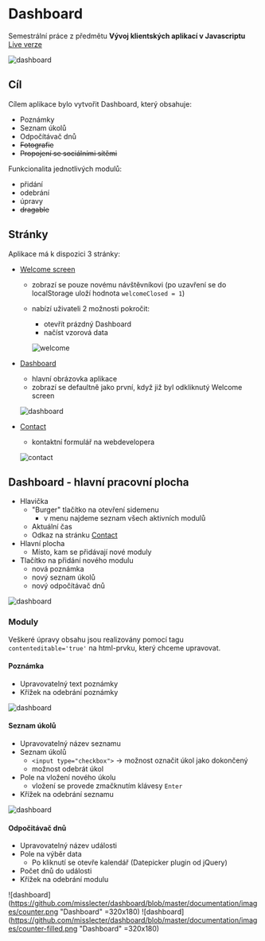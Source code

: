 # Dashboard
Semestrální práce z předmětu **Vývoj klientských aplikací v Javascriptu**
[Live verze](http://anastasiasurikova.com/dashboard/)

![dashboard](https://github.com/misslecter/dashboard/blob/master/documentation/images/dashboard-filled.png "Dashboard")


## Cíl
Cílem aplikace bylo vytvořit Dashboard, který obsahuje:
* Poznámky
* Seznam úkolů
* Odpočítávač dnů
* ~~Fotografie~~
* ~~Propojení se sociálními sítěmi~~

Funkcionalita jednotlivých modulů:
* přidání
* odebrání
* úpravy
* ~~dragable~~

## Stránky
Aplikace má k dispozici 3 stránky:
- [Welcome screen](http://anastasiasurikova.com/dashboard/#welcome)
  - zobrazí se pouze novému návštěvníkovi (po uzavření se do localStorage uloží hodnota `welcomeClosed = 1`)
  - nabízí uživateli 2 možnosti pokročit:
    - otevřít prázdný Dashboard
    - načíst vzorová data
    
    ![welcome](https://github.com/misslecter/dashboard/blob/master/documentation/images/welcome.png "Dashboard")
    
    
- [Dashboard](http://anastasiasurikova.com/dashboard/#dashborad)
  - hlavní obrázovka aplikace
  - zobrazí se defaultně jako první, když již byl odkliknutý Welcome screen
  
   ![dashboard](https://github.com/misslecter/dashboard/blob/master/documentation/images/dashboard.png "Dashboard")
   
  
- [Contact](http://anastasiasurikova.com/dashboard/#contact)
  - kontaktní formulář na webdevelopera
  
   ![contact](https://github.com/misslecter/dashboard/blob/master/documentation/images/contact.png "Dashboard")
   
## Dashboard - hlavní pracovní plocha
* Hlavička
    * "Burger" tlačítko na otevření sidemenu
        * v menu najdeme seznam všech aktivních modulů
    * Aktuální čas
    * Odkaz na stránku [Contact](http://anastasiasurikova.com/dashboard/#contact)
* Hlavní plocha
    * Místo, kam se přidávají nové moduly
* Tlačítko na přidání nového modulu
    * nová poznámka
    * nový seznam úkolů
    * nový odpočítávač dnů


![dashboard](https://github.com/misslecter/dashboard/blob/master/documentation/images/dashboard-opened.png "Dashboard")

### Moduly
Veškeré úpravy obsahu jsou realizovány pomocí tagu `contenteditable='true'` na html-prvku, který chceme upravovat.

#### Poznámka
* Upravovatelný text poznámky
* Křížek na odebrání poznámky

![dashboard](https://github.com/misslecter/dashboard/blob/master/documentation/images/note.png "Dashboard")

#### Seznam úkolů
* Upravovatelný název seznamu
* Seznam úkolů
    * `<input type="checkbox">` -> možnost označit úkol jako dokončený
    * možnost odebrát úkol
* Pole na vložení nového úkolu
    * vložení se provede zmačknutím klávesy `Enter`
* Křížek na odebrání seznamu

![dashboard](https://github.com/misslecter/dashboard/blob/master/documentation/images/todo.png "Dashboard")

#### Odpočitávač dnů
* Upravovatelný název události
* Pole na výběr data
    * Po kliknutí se otevře kalendář (Datepicker plugin od jQuery)
* Počet dnů do události
* Křížek na odebrání modulu

![dashboard](https://github.com/misslecter/dashboard/blob/master/documentation/images/counter.png "Dashboard" =320x180)
![dashboard](https://github.com/misslecter/dashboard/blob/master/documentation/images/counter-filled.png "Dashboard" =320x180)
